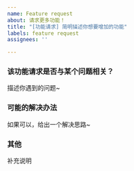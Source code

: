 ```yaml
---
name: Feature request
about: 请求更多功能！
title: "[功能请求] 简明描述你想要增加的功能"
labels: feature request
assignees: ''

---
```


### 该功能请求是否与某个问题相关？
描述你遇到的问题~

### 可能的解决办法
如果可以，给出一个解决思路~

### 其他
补充说明
